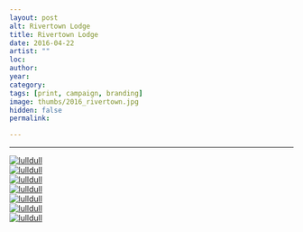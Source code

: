 ```yaml
---
layout: post
alt: Rivertown Lodge
title: Rivertown Lodge
date: 2016-04-22
artist: ""
loc: 
author: 
year: 
category: 
tags: [print, campaign, branding]
image: thumbs/2016_rivertown.jpg
hidden: false
permalink:

---
```







---


<div class="post_image">
	<a href="{{ site.baseurl }}/images/posts/2016_rivertown/001.jpg" target="_blank">
	<img src="{{ site.baseurl }}/images/posts/2016_rivertown/001.jpg" alt="lulldull"></a>
</div>

<div class="post_image">
	<a href="{{ site.baseurl }}/images/posts/2016_rivertown/002.jpg" target="_blank">
	<img src="{{ site.baseurl }}/images/posts/2016_rivertown/002.jpg" alt="lulldull"></a>
</div>

<div class="post_image">
	<a href="{{ site.baseurl }}/images/posts/2016_rivertown/003.jpg" target="_blank">
	<img src="{{ site.baseurl }}/images/posts/2016_rivertown/003.jpg" alt="lulldull"></a>
</div>

<div class="post_image">
	<a href="{{ site.baseurl }}/images/posts/2016_rivertown/004.jpg" target="_blank">
	<img src="{{ site.baseurl }}/images/posts/2016_rivertown/004.jpg" alt="lulldull"></a>
</div>

<div class="post_image">
	<a href="{{ site.baseurl }}/images/posts/2016_rivertown/005.jpg" target="_blank">
	<img src="{{ site.baseurl }}/images/posts/2016_rivertown/005.jpg" alt="lulldull"></a>
</div>

<div class="post_image">
	<a href="{{ site.baseurl }}/images/posts/2016_rivertown/006.jpg" target="_blank">
	<img src="{{ site.baseurl }}/images/posts/2016_rivertown/006.jpg" alt="lulldull"></a>
</div>

<div class="post_image">
	<a href="{{ site.baseurl }}/images/posts/2016_rivertown/007.jpg" target="_blank">
	<img src="{{ site.baseurl }}/images/posts/2016_rivertown/007.jpg" alt="lulldull"></a>
</div>



